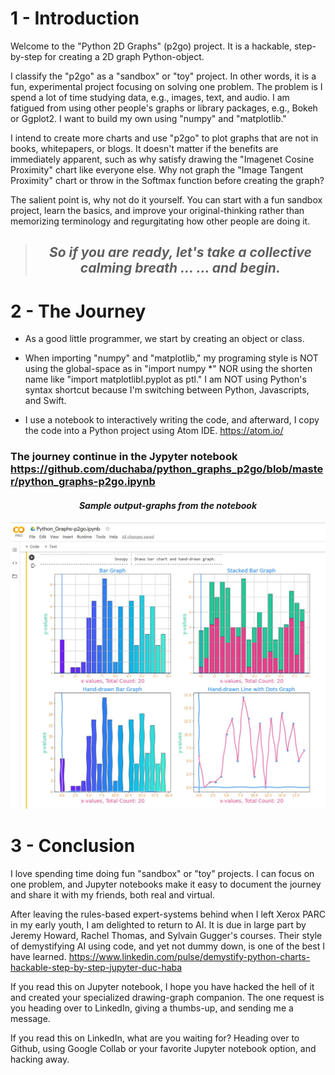 # 1 - Introduction

Welcome to the "Python 2D Graphs" (p2go) project. It is a hackable, step-by-step for creating a 2D graph Python-object. 

I classify the "p2go" as a "sandbox" or "toy" project. In other words, it is a fun, experimental project focusing on solving one problem. The problem is I spend a lot of time studying data, e.g., images, text, and audio. I am fatigued from using other people's graphs or library packages, e.g., Bokeh or Ggplot2. I want to build my own using "numpy" and "matplotlib."

I intend to create more charts and use "p2go" to plot graphs that are not in books, whitepapers, or blogs. It doesn't matter if the benefits are immediately apparent, such as why satisfy drawing the "Imagenet Cosine Proximity" chart like everyone else. Why not graph the "Image Tangent Proximity" chart or throw in the Softmax function before creating the graph? 

The salient point is, why not do it yourself. You can start with a fun sandbox project, learn the basics, and improve your original-thinking rather than memorizing terminology and regurgitating how other people are doing it. 

><center><h2><i>So if you are ready, let's take a collective calming breath …  … and begin.</i></h2></center>

# 2 - The Journey

- As a good little programmer, we start by creating an object or class.

- When importing "numpy" and "matplotlib," my programing style is NOT using the global-space as in "import numpy *" NOR using the shorten name like "import matplotlibl.pyplot as ptl." I am NOT using Python's syntax shortcut because I'm switching between Python, Javascripts, and Swift. 

- I use a notebook to interactively writing the code, and afterward, I copy the code into a Python project using Atom IDE. https://atom.io/

### The journey continue in the Jypyter notebook https://github.com/duchaba/python_graphs_p2go/blob/master/python_graphs-p2go.ipynb

<center><h4><i>Sample output-graphs from the notebook</i></h4></center>

![sample-1](https://github.com/duchaba/python_graphs_p2go/blob/master/p2go_sample1.jpg?raw=true)


# 3 - Conclusion

I love spending time doing fun "sandbox" or "toy" projects. I can focus on one problem, and Jupyter notebooks make it easy to document the journey and share it with my friends, both real and virtual. 


After leaving the rules-based expert-systems behind when I left Xerox PARC in my early youth, I am delighted to return to AI. It is due in large part by Jeremy Howard, Rachel Thomas, and Sylvain Gugger's courses. Their style of demystifying AI using code, and yet not dummy down, is one of the best I have learned. 
https://www.linkedin.com/pulse/demystify-python-charts-hackable-step-by-step-jupyter-duc-haba

If you read this on Jupyter notebook, I hope you have hacked the hell of it and created your specialized drawing-graph companion. The one request is you heading over to LinkedIn, giving a thumbs-up, and sending me a message. 


If you read this on LinkedIn, what are you waiting for? Heading over to Github, using Google Collab or your favorite Jupyter notebook option, and hacking away.
